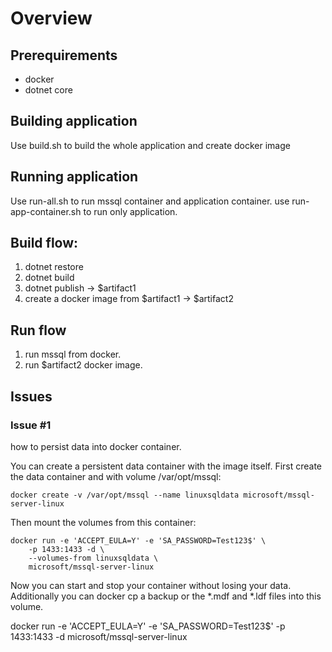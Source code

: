 # Overview

## Prerequirements
*   docker
*   dotnet core

## Building application
Use build.sh to build the whole application and create docker image

## Running application
Use run-all.sh to run mssql container and application container.
use run-app-container.sh to run only application.

## Build flow:
1. dotnet restore
2. dotnet build
3. dotnet publish -> $artifact1
4. create a docker image from $artifact1 -> $artifact2

## Run flow
1. run mssql from docker.
2. run $artifact2 docker image.

## Issues 

### Issue #1
how to persist data into docker container. 

You can create a persistent data container with the image itself.
First create the data container and with volume /var/opt/mssql:
```
docker create -v /var/opt/mssql --name linuxsqldata microsoft/mssql-server-linux
```

Then mount the volumes from this container:

```
docker run -e 'ACCEPT_EULA=Y' -e 'SA_PASSWORD=Test123$' \
    -p 1433:1433 -d \
    --volumes-from linuxsqldata \
    microsoft/mssql-server-linux
```
Now you can start and stop your container without losing your data. Additionally you can docker cp a backup or the *.mdf and *.ldf files into this volume.

docker run -e 'ACCEPT_EULA=Y' -e 'SA_PASSWORD=Test123$' -p 1433:1433 -d microsoft/mssql-server-linux
